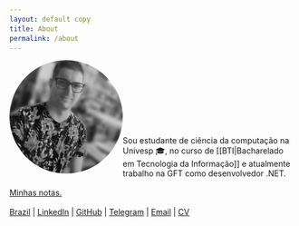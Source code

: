 ```yaml
---
layout: default copy
title: About
permalink: /about
---
```


<head>
    <script src="https://kit.fontawesome.com/2635e42ccc.js" crossorigin="anonymous"></script>
</head>

<img src="/assets/photo-profile.jpg" style="border-radius: 50%;" width="200" align="left"/> <br><br><br><br><br><br><br>

Sou estudante de ciência da computação na Univesp 🎓, no curso de [[BTI|Bacharelado em Tecnologia da Informação]] e atualmente trabalho na GFT como desenvolvedor .NET. <br>
<br>
<i class="fa fa-file-text" aria-hidden="true"></i> <a class="internal-link" href="/map">Minhas notas.</a>
<br><br>
<i class="fa fa-map-marker" aria-hidden="true"></i> [Brazil]() | <i class="fa fa-linkedin-square" aria-hidden="true"></i> [LinkedIn](https://www.linkedin.com/in/gio-bon/) | <i class="fa fa-github" aria-hidden="true"></i> [GitHub](https://github.com/gio-bon) | <i class="fa fa-telegram" aria-hidden="true"></i> [Telegram](https://t.me/giobon) | <i class="fa fa-envelope" aria-hidden="true"></i> <a href="mailto:injuriae@gmail.com">Email</a> | <i class="fa fa-id-card" aria-hidden="true"></i> [CV]()